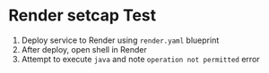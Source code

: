 # Render setcap Test
1. Deploy service to Render using `render.yaml` blueprint
2. After deploy, open shell in Render
3. Attempt to execute `java` and note `operation not permitted` error
